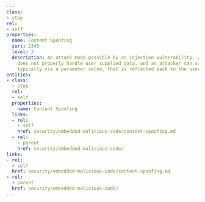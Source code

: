 ```yaml
---
class:
- stop
rel:
- self
properties:
  name: Content Spoofing
  sort: 2343
  level: 3
  description: An attack made possible by an injection vulnerability, where an API
    does not properly handle user supplied data, and an attacker can supply content,
    typically via a parameter value, that is reflected back to the user.
entities:
- class:
  - stop
  rel:
  - self
  properties:
    name: Content Spoofing
  links:
  - rel:
    - self
    href: security/embedded-malicious-code/content-spoofing.md
  - rel:
    - parent
    href: security/embedded-malicious-code/
links:
- rel:
  - self
  href: security/embedded-malicious-code/content-spoofing.md
- rel:
  - parent
  href: security/embedded-malicious-code/
...
```

